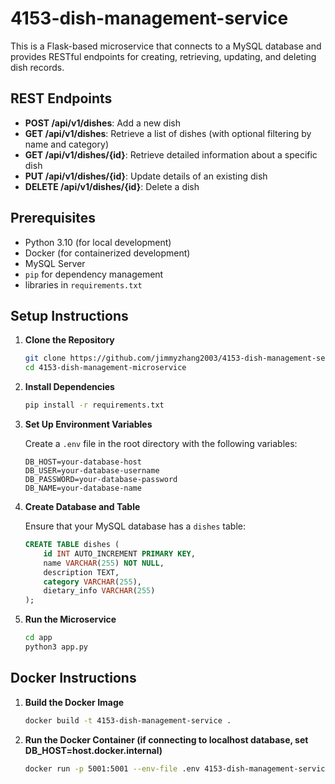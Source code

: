 # 4153-dish-management-service

This is a Flask-based microservice that connects to a MySQL database and provides RESTful endpoints for creating, retrieving, updating, and deleting dish records.

## REST Endpoints

- **POST /api/v1/dishes**: Add a new dish
- **GET /api/v1/dishes**: Retrieve a list of dishes (with optional filtering by name and category)
- **GET /api/v1/dishes/{id}**: Retrieve detailed information about a specific dish
- **PUT /api/v1/dishes/{id}**: Update details of an existing dish
- **DELETE /api/v1/dishes/{id}**: Delete a dish

## Prerequisites

- Python 3.10 (for local development)
- Docker (for containerized development)
- MySQL Server
- `pip` for dependency management
- libraries in `requirements.txt`

## Setup Instructions

1. **Clone the Repository**

   ```bash
   git clone https://github.com/jimmyzhang2003/4153-dish-management-service.git
   cd 4153-dish-management-microservice
   ```

2. **Install Dependencies**

   ```bash
   pip install -r requirements.txt
   ```

3. **Set Up Environment Variables**

   Create a `.env` file in the root directory with the following variables:

   ```env
   DB_HOST=your-database-host
   DB_USER=your-database-username
   DB_PASSWORD=your-database-password
   DB_NAME=your-database-name
   ```

4. **Create Database and Table**

   Ensure that your MySQL database has a `dishes` table:

   ```sql
   CREATE TABLE dishes (
       id INT AUTO_INCREMENT PRIMARY KEY,
       name VARCHAR(255) NOT NULL,
       description TEXT,
       category VARCHAR(255),
       dietary_info VARCHAR(255)
   );
   ```

5. **Run the Microservice**
   ```bash
   cd app
   python3 app.py
   ```

## Docker Instructions

1. **Build the Docker Image**

   ```bash
   docker build -t 4153-dish-management-service .
   ```

2. **Run the Docker Container (if connecting to localhost database, set DB_HOST=host.docker.internal)**
   ```bash
   docker run -p 5001:5001 --env-file .env 4153-dish-management-service
   ```
